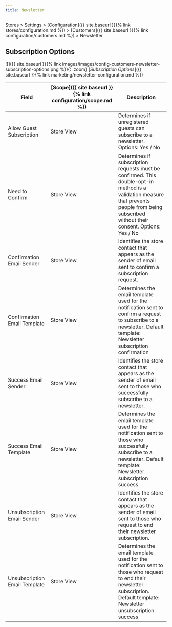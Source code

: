 ```yaml
---
title: Newsletter
---
```


Stores > Settings > [Configuration]({{ site.baseurl }}{% link stores/configuration.md %}) > [Customers]({{ site.baseurl }}{% link configuration/customers.md %}) >  Newsletter

## Subscription Options

![]({{ site.baseurl }}{% link images/images/config-customers-newsletter-subscription-options.png %}){: .zoom}
[_Subscription Options_]({{ site.baseurl }}{% link marketing/newsletter-configuration.md %})

|Field|[Scope]({{ site.baseurl }}{% link configuration/scope.md %})|Description|
|--- |--- |--- |
|Allow Guest Subscription|Store View|Determines if unregistered guests can subscribe to a newsletter. Options: Yes / No|
|Need to Confirm|Store View|Determines if subscription requests must be confirmed. This double-opt-in method is a validation measure that prevents people from being subscribed without their consent. Options: Yes / No|
|Confirmation Email Sender|Store View|Identifies the store contact that appears as the sender of email sent to confirm a subscription request.|
|Confirmation Email Template|Store View|Determines the email template used for the notification sent to confirm a request to subscribe to a newsletter.  Default template: Newsletter subscription confirmation|
|Success Email Sender|Store View|Identifies the store contact that appears as the sender of email sent to those who successfully subscribe to a newsletter.|
|Success Email Template|Store View|Determines the email template used for the notification sent to those who successfully subscribe to a newsletter.  Default template: Newsletter subscription success|
|Unsubscription Email Sender|Store View|Identifies the store contact that appears as the sender of email sent to those who request to end their newsletter subscription.|
|Unsubscription Email Template|Store View|Determines the email template used for the notification sent to those who request to end their newsletter subscription.  Default template: Newsletter unsubscription success|

